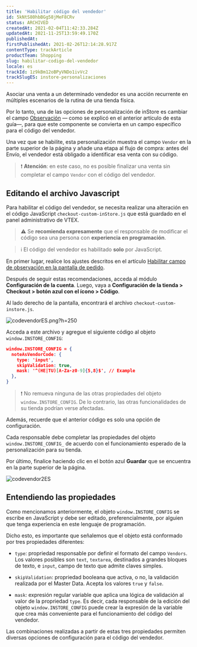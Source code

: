 ```yaml
---
title: 'Habilitar código del vendedor'
id: 5kNtS80hbBGg58jMeF8CRv
status: ARCHIVED
createdAt: 2021-02-04T11:42:33.284Z
updatedAt: 2021-11-25T13:59:49.170Z
publishedAt: 
firstPublishedAt: 2021-02-26T12:14:28.917Z
contentType: trackArticle
productTeam: Shopping
slug: habilitar-codigo-del-vendedor
locale: es
trackId: 1z9kBm12oBPyVNDo1ivVc2
trackSlugES: instore-personalizaciones
---
```


Asociar una venta a un determinado vendedor es una acción recurrente en múltiples escenarios de la rutina de una tienda física. 

Por lo tanto, una de las opciones de personalización de inStore es cambiar el campo [Observación](https://help.vtex.com/en/tracks/instore-customizacoes--1z9kBm12oBPyVNDo1ivVc2/8Aj21R8bll0tdrxHWjVOs) — como se explicó en el anterior artículo de esta guía—, para que este componente se convierta en un campo específico para el código del vendedor.

Una vez que se habilite, esta personalización muestra el campo `Vendor` en la parte superior de la página y añade una etapa al flujo de compra: antes del Envío, el vendedor está obligado a identificar esa venta con su código.

>❗ **Atención**: en este caso, no es posible finalizar una venta sin completar el campo `Vendor` con el código del vendedor.

## Editando el archivo Javascript

Para habilitar el código del vendedor, se necesita realizar una alteración en el código JavaScript `checkout-custom-inStore.js` que está guardado en el panel administrativo de VTEX.

>⚠️ Se **recomienda expresamente** que el responsable de modificar el código sea una persona con **experiencia en programación**.  

>ℹ️ El código del vendedor es habilitado **solo** por JavaScript.

En primer lugar, realice los ajustes descritos en el artículo [Habilitar campo de observación en la pantalla de pedido](https://help.vtex.com/es/tracks/instore-customizacoes--1z9kBm12oBPyVNDo1ivVc2/8Aj21R8bll0tdrxHWjVOs).

Después de seguir estas recomendaciones, acceda al módulo __Configuración de la cuenta__. Luego, vaya a __Configuración de la tienda > Checkout > botón azul con el ícono <i class="fas fa-cog"></i> > Código__.

Al lado derecho de la pantalla, encontrará el archivo `checkout-custom-instore.js`.

![codevendorES.png?h=250](//images.ctfassets.net/alneenqid6w5/4hITwpBXNEoN359J96d2oy/0bb39f0f4085e4daf2bc3d6b4fca1d97/codevendorES.png)

Acceda a este archivo y agregue el siguiente código al objeto `window.INSTORE_CONFIG`:

```json
window.INSTORE_CONFIG = {
  noteAsVendorCode: {
    type: 'input',
    skipValidation: true,
    mask: '^(HE|TU)[A-Za-z0-9]{5,8}$', // Example
  },
}
```

>❗ No remueva ninguna de las otras propiedades del objeto `window.INSTORE_CONFIG`. De lo contrario, las otras funcionalidades de su tienda podrían verse afectadas.

Además, recuerde que el anterior código es solo una opción de configuración.  

Cada responsable debe completar las propiedades del objeto `window.INSTORE_CONFIG_` de acuerdo con el funcionamiento esperado de la personalización para su tienda.

Por último, finalice haciendo clic en el botón azul __Guardar__ que se encuentra en la parte superior de la página.

![codevendor2ES](//images.ctfassets.net/alneenqid6w5/zkFzm3m0NvekTQZQRznzZ/8a65b58374a71cd91b3ce972844fc762/codevendor2ES.png)

## Entendiendo las propiedades

Como mencionamos anteriormente, el objeto `window.INSTORE_CONFIG` se escribe en JavaScript y debe ser editado, preferencialmente, por alguien que tenga experiencia en este lenguaje de programación.

Dicho esto, es importante que señalemos que el objeto está conformado por tres propiedades diferentes: 

- `type`: propriedad responsable por definir el formato del campo `Vendors`. Los valores posibles son `text`, `textarea`, destinados a grandes bloques de texto, e `input`, campo de texto que admite claves simples.

- `skipValidation`: propriedad booleana que activa, o no, la validación realizada por el Master Data. Acepta los valores `true` y `false`.

- `mask`: expresión regular variable que aplica una lógica de validación al valor de la propriedad `type`. Es decir, cada responsable de la edición del objeto `window.INSTORE_CONFIG` puede crear la expresión de la variable que crea más conveniente para el funcionamiento del código del vendedor.

Las combinaciones realizadas a partir de estas tres propiedades permiten diversas opciones de configuración para el código del vendedor.  

